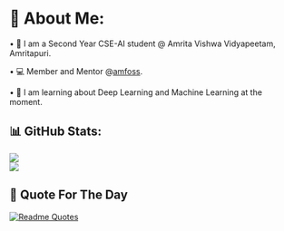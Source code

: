 # 💫 About Me:
• 🏫 I am a Second Year CSE-AI student @ Amrita Vishwa Vidyapeetam, Amritapuri.

• 💻 Member and Mentor @[amfoss](https://amfoss.in/).

• 🤖 I am learning about Deep Learning and Machine Learning at the moment.

## 📊 GitHub Stats:
![](https://github-readme-streak-stats.herokuapp.com/?user=TheHuntsman4&theme=radical&hide_border=false)
<br/>
![](https://github-readme-stats.vercel.app/api/top-langs/?username=TheHuntsman4&theme=radical&hide_border=false&include_all_commits=true&count_private=true)

## 💭 Quote For The Day
[![Readme Quotes](https://quotes-github-readme.vercel.app/api?type=horizontal&theme=dracula)](https://github.com/piyushsuthar/github-readme-quotes)



<!-- Proudly created with GPRM ( https://gprm.itsvg.in ) -->
